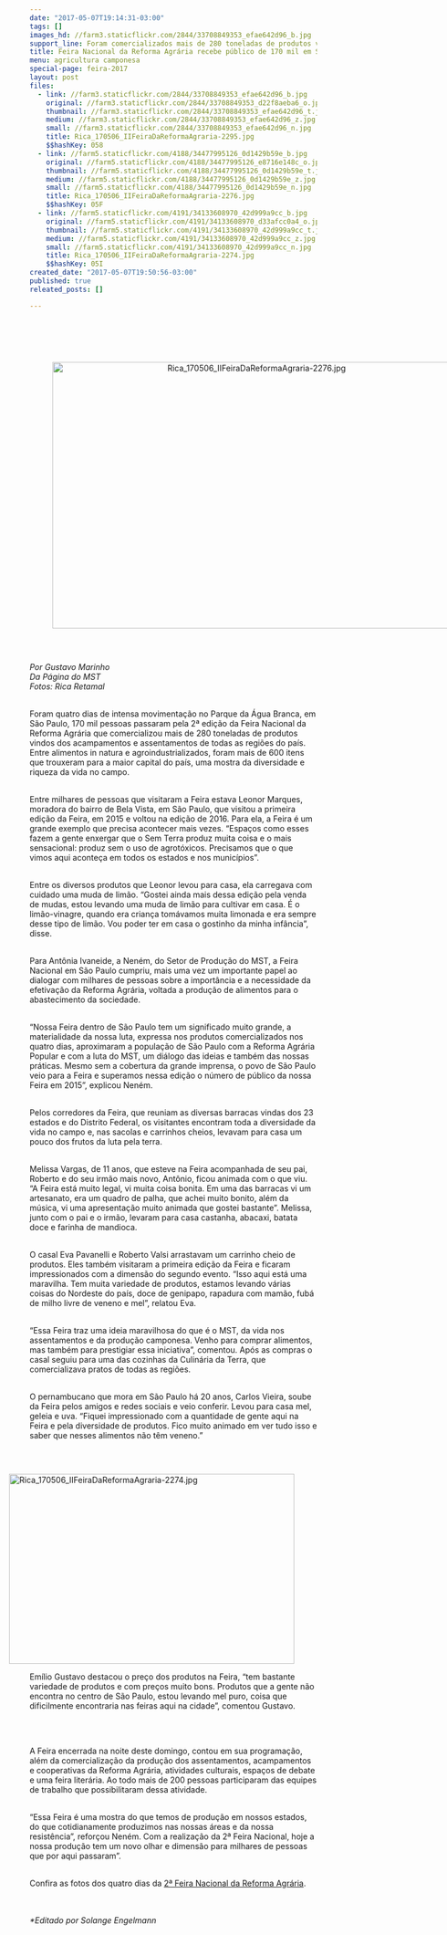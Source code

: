 ```yaml
---
date: "2017-05-07T19:14:31-03:00"
tags: []
images_hd: //farm3.staticflickr.com/2844/33708849353_efae642d96_b.jpg
support_line: Foram comercializados mais de 280 toneladas de produtos vindos dos acampamentos e assentamentos de todas as regiões do país. E mais de 600 itens de alimentos in natura e agroindustrializados
title: Feira Nacional da Reforma Agrária recebe público de 170 mil em São Paulo
menu: agricultura camponesa
special-page: feira-2017
layout: post
files:
  - link: //farm3.staticflickr.com/2844/33708849353_efae642d96_b.jpg
    original: //farm3.staticflickr.com/2844/33708849353_d22f8aeba6_o.jpg
    thumbnail: //farm3.staticflickr.com/2844/33708849353_efae642d96_t.jpg
    medium: //farm3.staticflickr.com/2844/33708849353_efae642d96_z.jpg
    small: //farm3.staticflickr.com/2844/33708849353_efae642d96_n.jpg
    title: Rica_170506_IIFeiraDaReformaAgraria-2295.jpg
    $$hashKey: 058
  - link: //farm5.staticflickr.com/4188/34477995126_0d1429b59e_b.jpg
    original: //farm5.staticflickr.com/4188/34477995126_e8716e148c_o.jpg
    thumbnail: //farm5.staticflickr.com/4188/34477995126_0d1429b59e_t.jpg
    medium: //farm5.staticflickr.com/4188/34477995126_0d1429b59e_z.jpg
    small: //farm5.staticflickr.com/4188/34477995126_0d1429b59e_n.jpg
    title: Rica_170506_IIFeiraDaReformaAgraria-2276.jpg
    $$hashKey: 05F
  - link: //farm5.staticflickr.com/4191/34133608970_42d999a9cc_b.jpg
    original: //farm5.staticflickr.com/4191/34133608970_d33afcc0a4_o.jpg
    thumbnail: //farm5.staticflickr.com/4191/34133608970_42d999a9cc_t.jpg
    medium: //farm5.staticflickr.com/4191/34133608970_42d999a9cc_z.jpg
    small: //farm5.staticflickr.com/4191/34133608970_42d999a9cc_n.jpg
    title: Rica_170506_IIFeiraDaReformaAgraria-2274.jpg
    $$hashKey: 05I
created_date: "2017-05-07T19:50:56-03:00"
published: true
releated_posts: []

---
```

<p>&nbsp;</p>

<p>&nbsp;</p>

<div style="text-align:center">
<figure class="image" style="display:inline-block"><img alt="Rica_170506_IIFeiraDaReformaAgraria-2276.jpg" height="467" src="//farm5.staticflickr.com/4188/34477995126_0d1429b59e_b.jpg" width="700" />
<figcaption></figcaption>
</figure>
</div>

<p>&nbsp;</p>

<p><em>Por Gustavo Marinho<br />
Da P&aacute;gina do MST<br />
Fotos: Rica Retamal​</em></p>

<p><br />
Foram quatro dias de intensa movimenta&ccedil;&atilde;o no Parque da &Aacute;gua Branca, em S&atilde;o Paulo, 170 mil pessoas passaram pela 2&ordf; edi&ccedil;&atilde;o da Feira Nacional da Reforma Agr&aacute;ria que comercializou mais de 280 toneladas de produtos vindos dos acampamentos e assentamentos de todas as regi&otilde;es do pa&iacute;s. Entre alimentos in natura e agroindustrializados, foram mais de 600 itens que trouxeram para a maior capital do pa&iacute;s, uma mostra da diversidade e riqueza da vida no campo.</p>

<p><br />
Entre milhares de pessoas que visitaram a Feira estava Leonor Marques, moradora do bairro de Bela Vista, em S&atilde;o Paulo, que visitou a primeira edi&ccedil;&atilde;o da Feira, em 2015 e voltou na edi&ccedil;&atilde;o de 2016. Para ela, a Feira &eacute; um grande exemplo que precisa acontecer mais vezes. &ldquo;Espa&ccedil;os como esses fazem a gente enxergar que o Sem Terra produz muita coisa e o mais sensacional: produz sem o uso de agrot&oacute;xicos. Precisamos que o que vimos aqui aconte&ccedil;a em todos os estados e nos munic&iacute;pios&rdquo;.</p>

<p><br />
Entre os diversos produtos que Leonor levou para casa, ela carregava com cuidado uma muda de lim&atilde;o. &ldquo;Gostei ainda mais dessa edi&ccedil;&atilde;o pela venda de mudas, estou levando uma muda de lim&atilde;o para cultivar em casa. &Eacute; o lim&atilde;o-vinagre, quando era crian&ccedil;a tom&aacute;vamos muita limonada e era sempre desse tipo de lim&atilde;o. Vou poder ter em casa o gostinho da minha inf&acirc;ncia&rdquo;, disse.</p>

<p><br />
Para Ant&ocirc;nia Ivaneide, a Nen&eacute;m, do Setor de Produ&ccedil;&atilde;o do MST, a Feira Nacional em S&atilde;o Paulo cumpriu, mais uma vez um importante papel ao dialogar com milhares de pessoas sobre a import&acirc;ncia e a necessidade da efetiva&ccedil;&atilde;o da Reforma Agr&aacute;ria, voltada a produ&ccedil;&atilde;o de alimentos para o abastecimento da sociedade.</p>

<p><br />
&ldquo;Nossa Feira dentro de S&atilde;o Paulo tem um significado muito grande, a materialidade da nossa luta, expressa nos produtos comercializados nos quatro dias, aproximaram a popula&ccedil;&atilde;o de S&atilde;o Paulo com a Reforma Agr&aacute;ria Popular e com a luta do MST, um di&aacute;logo das ideias e tamb&eacute;m das nossas pr&aacute;ticas. Mesmo sem a cobertura da grande imprensa, o povo de S&atilde;o Paulo veio para a Feira e superamos nessa edi&ccedil;&atilde;o o n&uacute;mero de p&uacute;blico da nossa Feira em 2015&rdquo;, explicou Nen&eacute;m.</p>

<p><br />
Pelos corredores da Feira, que reuniam as diversas barracas vindas dos 23 estados e do Distrito Federal, os visitantes encontram toda a diversidade da vida no campo e, nas sacolas e carrinhos cheios, levavam para casa um pouco dos frutos da luta pela terra.</p>

<p><br />
Melissa Vargas, de 11 anos, que esteve na Feira acompanhada de seu pai, Roberto e do seu irm&atilde;o mais novo, Ant&ocirc;nio, ficou animada com o que viu. &ldquo;A Feira est&aacute; muito legal, vi muita coisa bonita. Em uma das barracas vi um artesanato, era um quadro de palha, que achei muito bonito, al&eacute;m da m&uacute;sica, vi uma apresenta&ccedil;&atilde;o muito animada que gostei bastante&rdquo;. Melissa, junto com o pai e o irm&atilde;o, levaram para casa castanha, abacaxi, batata doce e farinha de mandioca.</p>

<p><br />
O casal Eva Pavanelli e Roberto Valsi arrastavam um carrinho cheio de produtos. Eles tamb&eacute;m visitaram a primeira edi&ccedil;&atilde;o da Feira e ficaram impressionados com a dimens&atilde;o do segundo evento. &ldquo;Isso aqui est&aacute; uma maravilha. Tem muita variedade de produtos, estamos levando v&aacute;rias coisas do Nordeste do pa&iacute;s, doce de genipapo, rapadura com mam&atilde;o, fub&aacute; de milho livre de veneno e mel&rdquo;, relatou Eva.</p>

<p><br />
&ldquo;Essa Feira traz uma ideia maravilhosa do que &eacute; o MST, da vida nos assentamentos e da produ&ccedil;&atilde;o camponesa. Venho para comprar alimentos, mas tamb&eacute;m para prestigiar essa iniciativa&rdquo;, comentou. Ap&oacute;s as compras o casal seguiu para uma das cozinhas da Culin&aacute;ria da Terra, que comercializava pratos de todas as regi&otilde;es.</p>

<p><br />
O pernambucano que mora em S&atilde;o Paulo h&aacute; 20 anos, Carlos Vieira, soube da Feira pelos amigos e redes sociais e veio conferir. Levou para casa mel, geleia e uva. &ldquo;Fiquei impressionado com a quantidade de gente aqui na Feira e pela diversidade de produtos. Fico muito animado em ver tudo isso e saber que nesses alimentos n&atilde;o t&ecirc;m veneno.&rdquo;</p>

<p>&nbsp;</p>

<figure class="image" style="float:right"><img alt="Rica_170506_IIFeiraDaReformaAgraria-2274.jpg" height="333" src="//farm5.staticflickr.com/4191/34133608970_42d999a9cc_b.jpg" width="500" />
<figcaption></figcaption>
</figure>

<p>Em&iacute;lio Gustavo destacou o pre&ccedil;o dos produtos na Feira, &ldquo;tem bastante variedade de produtos e com pre&ccedil;os muito bons. Produtos que a gente n&atilde;o encontra no centro de S&atilde;o Paulo, estou levando mel puro, coisa que dificilmente encontraria nas feiras aqui na cidade&rdquo;, comentou Gustavo.</p>

<p>&nbsp;</p>

<p><br />
A Feira encerrada na noite deste domingo, contou em sua programa&ccedil;&atilde;o, al&eacute;m da comercializa&ccedil;&atilde;o da produ&ccedil;&atilde;o dos assentamentos, acampamentos e cooperativas da Reforma Agr&aacute;ria, atividades culturais, espa&ccedil;os de debate e uma feira liter&aacute;ria. Ao todo mais de 200 pessoas participaram das equipes de trabalho que possibilitaram dessa atividade.&nbsp;</p>

<p><br />
&ldquo;Essa Feira &eacute; uma mostra do que temos de produ&ccedil;&atilde;o em nossos estados, do que cotidianamente produzimos nas nossas &aacute;reas e da nossa resist&ecirc;ncia&rdquo;, refor&ccedil;ou Nen&eacute;m. Com a realiza&ccedil;&atilde;o da 2&ordf; Feira Nacional, hoje a nossa produ&ccedil;&atilde;o tem um novo olhar e dimens&atilde;o para milhares de pessoas que por aqui passaram&rdquo;.</p>

<p><br />
Confira as fotos dos quatro dias da <a href="http://www.flickr.com/photos/mstoficial">2&ordf; Feira Nacional da Reforma Agr&aacute;ria</a>.&nbsp;</p>

<p><br />
<br />
<em>*Editado por Solange Engelmann</em></p>
